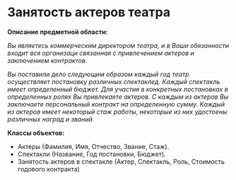 # Занятость актеров театра
**Описание предметной области:**

*Вы являетесь коммерческим директором театра, и в Ваши обязанности входит вся организаци
связанная с привлечением актеров и заключением контрактов.*

*Вы поставили дело следующим образом каждый год театр осуществляет постановку различных спектаклед. Каждый
спектакль имеет определенный бюджет. Для участия в конкретных постановках в определенных ролях Вы привлекаете
актеров. С каждым из актеров Вы заключаете персональный контракт на определенную сумму. Каждый из актеров имеет
некоторый стаж работы, некоторые из них удостоены различных наград и званий.*

**Классы объектов:**
- Актеры (Фамилия, Имя, Отчество, Звание, Стаж).
- Спектакли (Название, Год постановки, Бюджет).
- Занятость актеров в спектакле (Актер, Спектакль, Роль, Стоимость годового контракта)
